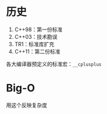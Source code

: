 # 历史

1. C++98：第一份标准
2. C++03：技术勘误
3. TR1：标准库扩充
4. C++11：第二份标准

各大编译器预定义的标准宏：`__cplusplus`

# Big-O

用这个反映复杂度
